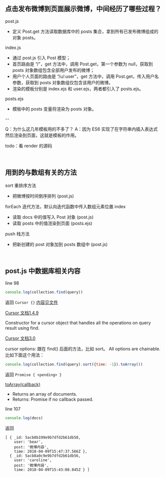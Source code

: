 ## 点击发布微博到页面展示微博，中间经历了哪些过程？

post.js
* 定义 Post.get 方法读取数据库中的 posts 集合，拿到所有已发布微博组成的对象 posts。

index.js
* 通过 post.js 引入 Post 模型；
* 首页路由是 “/”，get 方法中，调用 Post.get，第一个参数为 null，获取到 posts 对象数组包含全部用户发布的微博；
* 用户个人页面的路由是 “/u/:user”，get 方法中，调用 Post.get，传入用户名参数，获取到 posts 对象数组仅包含该用户的微博。
* 渲染的模板分别是 index.ejs 和 user.ejs，两者都引入了 posts.ejs。

posts.ejs
* 模板中的 posts 变量将渲染为 posts 对象。

--

Q：为什么这几年模板用的不多了？
A：因为 ES6 实现了在字符串内插入表达式然后渲染到页面，这就是模板的作用。

todo：看 render 的源码

<br>

## 用到的与数组有关的方法

sort 重排序方法
* 把微博按时间倒序排列 (post.js)

forEach 迭代方法，默认向迭代函数中传入数组元素位置 index
* 读取 docs 中的值写入 Post 对象 (post.js)
* 读取 posts 中的值渲染到页面 (posts.ejs)

push 栈方法
* 把新创建的 post 对象加到 posts 数组中 (post.js)

<br>

## post.js 中数据库相关内容

line 98
```js
console.log(collection.find(query))
```
返回 `Cursor {}` [内容见文件]()

[Cursor 文档1.4.9](https://mongodb.github.io/node-mongodb-native/api-generated/cursor.html)

Constructor for a cursor object that handles all the operations on query result using find. 

[Cursor 文档3.0](http://mongodb.github.io/node-mongodb-native/3.0/api/Cursor.html)

cursor options: 跟在 find() 后面的方法，比如 sort。
All options are chainable. 比如下面这个用法：

```js
console.log(collection.find(query).sort({time: -1}).toArray())
```
返回 `Promise { <pending> }`

[toArray(callback)](http://mongodb.github.io/node-mongodb-native/3.0/api/Cursor.html#toArray)
* Returns an array of documents.
* Returns: Promise if no callback passed.

line 107
```js
console.log(docs)
```
返回
```
[ { _id: 5acb8b199e9b7dfd2b61db58,
    user: 'bear',
    post: '微博内容',
    time: 2018-04-09T15:47:37.566Z },
  { _id: 5acb8a0c9e9b7dfd2b61db56,
    user: 'caroline',
    post: '微博内容',
    time: 2018-04-09T15:43:08.845Z } ]
```